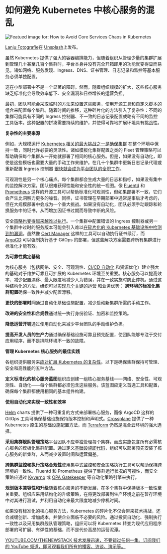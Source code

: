 # 如何避免 Kubernetes 中核心服务的混乱

![Featued image for: How to Avoid Core Services Chaos in Kubernetes](https://cdn.thenewstack.io/media/2025/02/cefaf1d5-lanju-fotografie-4gnxednqtj4-unsplash-1024x576.jpg)

[Lanju Fotografie](https://unsplash.com/@lanju_fotografie?utm_content=creditCopyText&utm_medium=referral&utm_source=unsplash)在
[Unsplash](https://unsplash.com/photos/iridescent-bubbles-4GNxednQTJ4?utm_content=creditCopyText&utm_medium=referral&utm_source=unsplash)上发布。

虽然 Kubernetes 提供了强大的容器编排能力，但随着组织从管理少量的集群扩展到管理几十甚至几百个集群时，平台本身并没有完全开箱即用的功能就变得显而易见。诸如网络、服务发现、Ingress、DNS、证书管理、日志记录和监控等基本服务必须单独配置。

这在小型部署中不是一个显著的障碍。然而，随着组织规模的扩大，这些核心服务缺乏标准化会导致效率低下、安全漏洞和日益增长的运营负担。

最初，团队可能会采取临时的方法来设置这些服务，使用开源工具和自定义脚本的组合来配置每个集群。随着时间的推移，这种碎片化的方法引入了复杂性：不同的集群可能具有不同的 Ingress 控制器、不一致的日志记录配置或略有不同的监控工具版本。这种配置的拼凑需要持续的维护，并使得可靠地扩展环境具有挑战性。

**复杂性的主要来源**

例如，大规模运行 [Kubernetes 相关的最大挑战之一是确保集群](https://thenewstack.io/what-does-it-take-to-manage-hundreds-of-kubernetes-clusters/) 在整个环境中保持一致，同时允许必要的灵活性。诸如模板化集群配置之类的 Fleet 管理策略可以帮助确保每个集群从一开始就部署了相同的核心服务。但是，如果没有自动化，即使是这些模板也需要大量的手动工作来维护。在几十个集群中更新日志记录代理或重新配置 Ingress 控制器 [很快就会成为平台团队的全职工作](https://thenewstack.io/platform-teams-win-over-devs-with-quick-wins/)。

可观测性是另一个核心痛点。每个集群都会生成大量的日志和指标，如果没有集中的监控解决方案，团队很难获得性能和安全性的统一视图。像 [Fluentd](https://www.fluentd.org/) 和 [Prometheus](https://prometheus.io/) 这样的开源工具可以帮助标准化可观测性，但如果部署不一致，它们会产生比洞察力更多的噪音。同样，证书管理在早期部署中通常是事后才考虑的，但在大规模部署中会成为一个重大挑战。如果没有自动化，团队必须手动跟踪和轮换服务中的证书，从而增加因证书过期而导致中断的风险。

安全[策略也变得越来越难以执行](https://thenewstack.io/4-best-practice-steps-for-kubernetes-policy-enforcement/)。一个集群中配置错误的 Ingress 控制器或另一个集群中过时的服务版本可能会引入难以[在碎片化的 Kubernetes 基础设施中检测到的漏洞](https://thenewstack.io/the-impact-of-containerization-on-apm-strategies/)。虽然像 [Cert Manager](https://cert-manager.io/) 这样的工具可以自动执行证书续订，而 [ArgoCD](https://argo-cd.readthedocs.io/en/stable/) 可以强制执行基于 GitOps 的部署，但这些解决方案需要跨所有集群进行标准化才能有效。

**为可靠性奠定基础**

为核心服务（包括网络、安全、可观测性、[CI/CD 自动化](https://thenewstack.io/3-ways-to-use-automation-in-ci-cd-pipelines/) 和资源优化）建立强大的基础对于维护可靠且可扩展的 Kubernetes 环境至关重要。核心服务可以提高效率、减少配置漂移、最大限度地减少人为错误，并在一致实施时防止停机。通过这种结构化的方法，组织可以[实现几个关键的运营](https://thenewstack.io/deploy-on-friday-moratorium-doesnt-achieve-admirable-goal/) 和业务优势：
**跨环境的标准化集群配置**确保一致性并减少配置漂移。

**更快的部署时间**通过自动化基础设施配置，减少启动新集群所需的手动工作。

**改进的安全性和合规性**通过统一执行身份验证、加密和监控策略。

**降低运营开销**通过使用自动化来减少平台团队的手动维护负担。

**提高开发人员的生产力**通过确保基础设施可靠且预先配置，使团队能够专注于交付应用程序，而不是排除环境不一致的故障。

**管理 Kubernetes 核心服务的最佳实践**

各组织提供服务来[应对扩展 Kubernetes 的复杂性](https://thenewstack.io/navigating-the-trade-offs-of-scaling-kubernetes-dev-environments/)。以下是确保集群保持可管理、安全和高性能的五种方法。

**定义标准化的核心服务蓝图**组织应创建一组核心服务基线——网络、安全性、可观测性、自动化——每个集群都必须包含这些服务。该蓝图应定义首选工具和配置，确保每个集群都使用相同的基本组件构建。

**使用自动化来实现一致性和效率**

[Helm](https://helm.sh/) charts 提供了一种可重复的方式来部署核心服务，而像 ArgoCD 这样的 GitOps 工具可确保基础设施保持版本控制和声明式。[Crossplane](https://docs.crossplane.io/latest/getting-started/introduction/) 提供了一种 Kubernetes 原生的基础设施配置方法，而 [Terraform](https://www.terraform.io/) 仍然是混合云环境的强大选择。

**采用集群舰队管理策略**平台团队不应单独管理每个集群，而应实施包含所有必需核心服务的模板化集群配置。通过定义[基础设施即代码](https://thenewstack.io/hybrid-cloud-made-simple-steps-to-transform-your-vm-fleet/)，组织可以部署预先安装了核心服务的新集群，从而减少设置时间和运营偏差。

**跨集群监控和执行策略合规性**使用集中式监控和安全策略执行工具可以帮助保持跨环境的一致性。Fluentd 和 Prometheus 提供了集群运行状况的可视性，而安全策略应通过 [Kyverno](https://kyverno.io/) 或 [OPA Gatekeeper](https://github.com/open-policy-agent/gatekeeper) 等自动化策略引擎来执行。

**规划版本兼容性和升级**随着核心服务的不断发展，在多个集群中保持版本一致性至关重要。组织应采用结构化的升级策略，在将更改部署到生产环境之前在暂存环境中对其进行测试，并利用自动化来最大限度地减少停机时间。

如果没有标准化的核心服务方法，Kubernetes 的碎片化不仅会带来技术挑战，还会减缓创新、增加成本，并使企业面临不必要的风险。通过投资自动化、强制执行一致性以及采用集群舰队管理策略，组织可以将 Kubernetes 转变为现代应用程序部署的可扩展、有弹性的基础，而不是代价高昂的运营泥潭。

[
YOUTUBE.COM/THENEWSTACK
技术发展迅速，不要错过任何一集。订阅我们的 YouTube
频道，即可观看我们所有的播客、访谈、演示等。
](https://youtube.com/thenewstack?sub_confirmation=1)